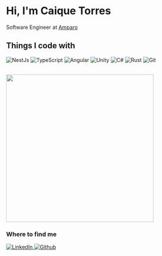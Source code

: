 <h1>Hi, I'm Caique Torres</h1>

<p>
    Software Engineer at <a href="https://www.amparo.com.vc" target="_blank">
        Amparo
    </a>
</p>

<h2>Things I code with</h2>
<p>
    <img alt="NestJs" src="https://img.shields.io/badge/-Nestjs-ea2845?style=flat-square&logo=nestjs&logoColor=white" />
    <img alt="TypeScript" src="https://img.shields.io/badge/-TypeScript-007ACC?style=flat-square&logo=typescript&logoColor=white" />
    <img alt="Angular" src="https://img.shields.io/badge/-Angular-DD0031?style=flat-square&logo=angular&logoColor=white" />
    <img alt="Unity" src="https://img.shields.io/badge/-Unity-black?style=flat-square&logo=unity&logoColor=white" />
    <img alt="C#" src="https://img.shields.io/badge/-CSharp-280068?style=flat-square&logo=c-sharp&logoColor=white" />
    <img alt="Rust" src="https://img.shields.io/badge/-Rust-FFFFFF?style=flat-square&logo=rust&logoColor=black" />
    <img alt="Git" src="https://img.shields.io/badge/-Git-F05032?style=flat-square&logo=git&logoColor=white" />
</p>

</br>

<img width="400" src="https://github-readme-stats.vercel.app/api/top-langs?username=caiquetorres&langs_count=6&theme=dark&layout=compact" />

<h3>Where to find me</h3>
<p>
    <a href="https://www.linkedin.com/in/caique-torres-3532401b1" target="_blank">
        <img alt="LinkedIn" src="https://img.shields.io/badge/linkedin-%230077B5.svg?&style=for-the-badge&logo=linkedin&logoColor=white" />
    </a>
    <a href="https://github.com/caiquetorres" target="_blank">
        <img alt="Github" src="https://img.shields.io/badge/GitHub-%2312100E.svg?&style=for-the-badge&logo=Github&logoColor=white" />
    </a>
</p>
